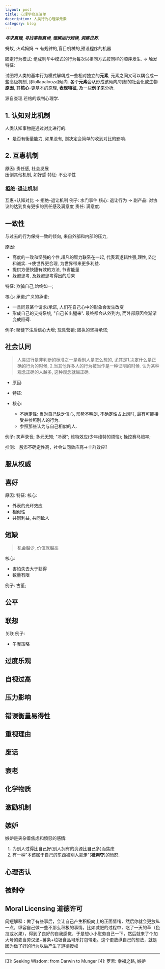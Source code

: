 ```yaml
---
layout: post
title: 心理学检查清单
description: 人类行为心理学元素
category: blog
---
```

***寻求真理, 寻找事物真谛, 理解运行规律, 洞察世界.***	

蚂蚁, 火鸡妈妈 -> 有规律的,盲目机械的,预设程序的机器

固定行为模式: 组成则华中模式的行为每次以相同方式按同样的顺序发生. -> 触发特征:

试图将人类的基本行为模式解耦成一些相对独立的**元素**, 元素之间又可以耦合成一些高级机制, 即lollapalooza[1]倾向. 各个**元素**会从形成该倾向/机制的社会化或生物**原因**, 其**核心**-更基本的原理, **表现特征**, 及一些**例子**来分析.

源自查理.芒格的误判心理学.

## 1. 认知对比机制

人类认知事物是通过对比进行的.  
* 是否有衡量能力, 如果没有, 则决定会简单的收到对比的影响.

## 2. 互惠机制
原因: 责任感, 社会发展		
压倒其他机制, 如好感
特征: 不公平性
### 拒绝-退让机制
互惠+认知对比 -> 拒绝-退让机制 例子: 水门事件
核心: 退让行为 -> 副产品: 对协议的达到负有更多的责任感及满意度
责任:
满意度:

## 一致性
与过去的行为保持一致的倾向, 来自外部和内部的压力, 	

原因:		
* 高度的一致和坚强的个性,超凡的智力联系在一起, 代表着逻辑性强,理性,坚定和诚实. ->使世界更合理, 为世界带来更多利益.		
* 提供方便快捷有效的方法, 节省能量		
* 躲避思考, 及躲避思考得出的后果		

特征: 欺骗自己;始终如一;

核心: 承诺;广义的承诺;		
* 一旦同意某个请求/承诺, 人们在自己心中的形象会发生改变		
* 形成自己的支持系统, "自己长出腿来". 最终都会从外到内, 而外部原因会渐渐变成阻碍.

例子: 赌徒下注后信心大增; 玩具营销; 固执的坚持承诺; 


## 社会认同
>人类进行是非判断的标准之一是看别人是怎么想的, 尤其是1.决定什么是正确的行为的时候, 2.当其他许多人的行为被当作是一种证明的时候.
>认为某种观念正确的人越多, 这种观念就越正确.

* 原因:

* 特征:

* 核心:		
  * 不确定性: 当对自己缺乏信心, 形势不明朗, 不确定性占上风时, 最有可能接受并参照别人的行为.		
  * 参照那些认为与自己相似的人.

例子: 笑声录音; 多元无知; "冷漠"; 维特效应(少年维特的烦恼); 操控赛马赔率;

推测:　股市不确定性高，社会认同效应高->羊群效应?

## 服从权威

## 喜好

原因:
特征:
核心:		
* 外表的光环效应		
* 相似性		
* 共同利益, 共同敌人		

## 短缺
>机会越少, 价值就越高

核心: 		
* 害怕失去大于获得		
* 数量有限		

例子: 古董;


## 公平
  
## 联想
关联
例子:
* 午餐策略

## 过度乐观
  
## 自视过高
  
## 压力影响 

## 错误衡量易得性

## 重视理由

## 废话

## 衰老

## 化学物质

## 激励机制  

## 嫉妒
嫉妒是夹杂着焦虑和愤怒的感情: 		
1. 为别人过得比自己好(别人拥有的资源比自己多)而焦虑		 
2. 有一种"本该属于自己的东西被别人拿走"(**被剥夺**)的愤怒.


## 心理否认

## 被剥夺

## Moral Licensing 道德许可		
简短解释：做了有些事后，会让自己产生积极向上的正面情绪，然后你就会更放纵一点，纵容自己做一些不那么积极的事情。比如减肥的过程中，吃了一天的草（色拉或水果），得到了良好的自我感觉，于是想小小慰劳自己一下，然后就来了个加大号的麦当劳汉堡+薯条+垃圾食品可乐打包带走。这个更放纵自己的想法，就是因为做了好的行为以后产生了道德授权		

---		
[1]:	穷查理宝典：查理芒格的智慧箴言录
[2]:	影响力
[3]:	Seeking Wisdom: from Darwin to Munger
[4]:	罗素: 幸福之路, 嫉妒